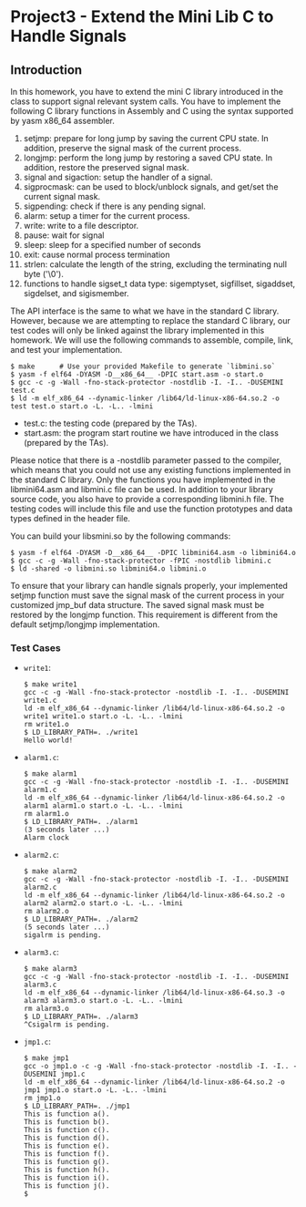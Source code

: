 # Project3 - Extend the Mini Lib C to Handle Signals

## Introduction
In this homework, you have to extend the mini C library introduced in the class to support signal relevant system calls. You have to implement the following C library functions in Assembly and C using the syntax supported by yasm x86_64 assembler.
1. setjmp: prepare for long jump by saving the current CPU state. In addition, preserve the signal mask of the current process.
2. longjmp: perform the long jump by restoring a saved CPU state. In addition, restore the preserved signal mask.
3. signal and sigaction: setup the handler of a signal.
4. sigprocmask: can be used to block/unblock signals, and get/set the current signal mask.
5. sigpending: check if there is any pending signal.
6. alarm: setup a timer for the current process.
7. write: write to a file descriptor.
8. pause: wait for signal
9. sleep: sleep for a specified number of seconds
10. exit: cause normal process termination
11. strlen: calculate the length of the string, excluding the terminating null byte ('\0').
12. functions to handle sigset_t data type: sigemptyset, sigfillset, sigaddset, sigdelset, and sigismember.

The API interface is the same to what we have in the standard C library. However, because we are attempting to replace the standard C library, our test codes will only be linked against the library implemented in this homework. We will use the following commands to assemble, compile, link, and test your implementation.
```
$ make		# Use your provided Makefile to generate `libmini.so`
$ yasm -f elf64 -DYASM -D__x86_64__ -DPIC start.asm -o start.o
$ gcc -c -g -Wall -fno-stack-protector -nostdlib -I. -I.. -DUSEMINI test.c
$ ld -m elf_x86_64 --dynamic-linker /lib64/ld-linux-x86-64.so.2 -o test test.o start.o -L. -L.. -lmini
```
- test.c: the testing code (prepared by the TAs).
- start.asm: the program start routine we have introduced in the class (prepared by the TAs). 

Please notice that there is a -nostdlib parameter passed to the compiler, which means that you could not use any existing functions implemented in the standard C library. Only the functions you have implemented in the libmini64.asm and libmini.c file can be used. In addition to your library source code, you also have to provide a corresponding libmini.h file. The testing codes will include this file and use the function prototypes and data types defined in the header file.

You can build your libsmini.so by the following commands:
```
$ yasm -f elf64 -DYASM -D__x86_64__ -DPIC libmini64.asm -o libmini64.o
$ gcc -c -g -Wall -fno-stack-protector -fPIC -nostdlib libmini.c
$ ld -shared -o libmini.so libmini64.o libmini.o
```
To ensure that your library can handle signals properly, your implemented setjmp function must save the signal mask of the current process in your customized jmp_buf data structure. The saved signal mask must be restored by the longjmp function. This requirement is different from the default setjmp/longjmp implementation.

### Test Cases
- ```write1```:
  ```
  $ make write1
  gcc -c -g -Wall -fno-stack-protector -nostdlib -I. -I.. -DUSEMINI write1.c
  ld -m elf_x86_64 --dynamic-linker /lib64/ld-linux-x86-64.so.2 -o write1 write1.o start.o -L. -L.. -lmini
  rm write1.o
  $ LD_LIBRARY_PATH=. ./write1
  Hello world!
  ```
- ```alarm1.c```:
  ```
  $ make alarm1
  gcc -c -g -Wall -fno-stack-protector -nostdlib -I. -I.. -DUSEMINI alarm1.c
  ld -m elf_x86_64 --dynamic-linker /lib64/ld-linux-x86-64.so.2 -o alarm1 alarm1.o start.o -L. -L.. -lmini
  rm alarm1.o
  $ LD_LIBRARY_PATH=. ./alarm1
  (3 seconds later ...)
  Alarm clock
  ```
- ```alarm2.c```:
  ```
  $ make alarm2
  gcc -c -g -Wall -fno-stack-protector -nostdlib -I. -I.. -DUSEMINI alarm2.c
  ld -m elf_x86_64 --dynamic-linker /lib64/ld-linux-x86-64.so.2 -o alarm2 alarm2.o start.o -L. -L.. -lmini
  rm alarm2.o
  $ LD_LIBRARY_PATH=. ./alarm2
  (5 seconds later ...)
  sigalrm is pending.
  ```
- ```alarm3.c```:
  ```
  $ make alarm3
  gcc -c -g -Wall -fno-stack-protector -nostdlib -I. -I.. -DUSEMINI alarm3.c
  ld -m elf_x86_64 --dynamic-linker /lib64/ld-linux-x86-64.so.3 -o alarm3 alarm3.o start.o -L. -L.. -lmini
  rm alarm3.o
  $ LD_LIBRARY_PATH=. ./alarm3
  ^Csigalrm is pending.
  ```
- ```jmp1.c```:
  ```
  $ make jmp1
  gcc -o jmp1.o -c -g -Wall -fno-stack-protector -nostdlib -I. -I.. -DUSEMINI jmp1.c
  ld -m elf_x86_64 --dynamic-linker /lib64/ld-linux-x86-64.so.2 -o jmp1 jmp1.o start.o -L. -L.. -lmini
  rm jmp1.o
  $ LD_LIBRARY_PATH=. ./jmp1
  This is function a().
  This is function b().
  This is function c().
  This is function d().
  This is function e().
  This is function f().
  This is function g().
  This is function h().
  This is function i().
  This is function j().
  $
  ```


